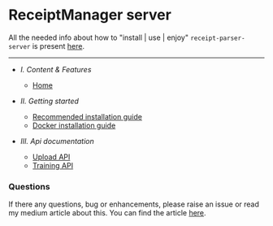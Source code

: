 # ReceiptManager server

All the needed info about how to "install | use | enjoy" `receipt-parser-server` is present [here](https://receipt-parser-server.readthedocs.io/en/master/).

---

- *I. Content & Features*
  - [Home](https://receipt-parser-server.readthedocs.io/en/master/)
  

- *II. Getting started*
  - [Recommended installation guide](https://receipt-parser-server.readthedocs.io/en/master/installation.html#developer-installation-guide)
  - [Docker installation guide](https://receipt-parser-server.readthedocs.io/en/master/installation.html#)
  

- *III. Api documentation*
  - [Upload API](https://receipt-parser-server.readthedocs.io/en/master/api.html)
  - [Training API](https://receipt-parser-server.readthedocs.io/en/master/api.html#training-api)

### Questions
If there any questions, bug or enhancements, please raise an issue or read my medium article about this. You can
find the article [here](https://medium.com/swlh/fuzzy-receipt-parser-and-manager-cb614e4eaa6a).
